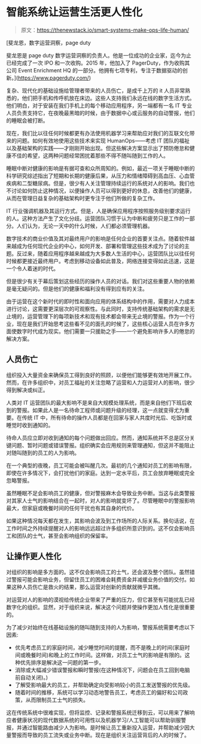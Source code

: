 # 智能系统让运营生活更人性化

> 原文：<https://thenewstack.io/smart-systems-make-ops-life-human/>

[](https://www.pagerduty.com/)

 [斐龙恩，数字运营洞察，page duty

斐龙恩是 page duty 数字运营洞察的负责人。他是一位成功的企业家，迄今为止已经完成了一次 IPO 和一次收购。2015 年，他加入了 PagerDuty，作为收购其公司 Event Enrichment HQ 的一部分。他拥有七项专利，专注于数据驱动的创新。](https://www.pagerduty.com/) [](https://www.pagerduty.com/)

复杂、现代化的基础设施给管理者带来的人员伤亡，是成千上万的 it 人员非常熟悉的，他们把手机和传呼机放在床边。这些人支持我们永远在线的数字生活方式。他们明白，对于安装在我们手机上的每个移动应用程序，另一端都有一名 IT 专业人员负责支持它，在夜晚最黑暗的时候，由于数据中心或云服务的自动警报，他们的睡眠会被打断。

现在，我们比以往任何时候都更有办法使用机器学习来帮助应对我们的互联文化带来的问题。如何有效地使用这些技术来实现 HumanOps——考虑 IT 团队的福祉以及基础架构的实践——才刚刚开始出现。但这些解决方案显示出了预防倦怠和健康不佳的希望，这两种问题经常困扰着那些不得不随叫随到工作的人。

睡眠中断对健康的影响是有据可查和众所周知的。例如，最近一项关于睡眠中断的科学研究综述指出了短期和长期的健康后果，从压力和情绪障碍到高血压、心血管疾病和二型糖尿病。但是，很少有人关注管理持续运行的系统对人的影响。我们也不讨论如何防止这种情况，以便操作人员可以得到更好的休息，改善他们的健康，从而在管理日益复杂的基础架构时更专注于他们所做的复杂工作。

IT 行业强调机器及其运行方式。但是，人是确保应用程序按照服务级别要求运行的人。这种方法产生了文化分歧。运营团队习惯于认为中断和疲劳只是工作的一部分。人们认为，无论一天中的什么时候，人们都必须管理机器。

数字技术的商业价值及其对最终用户的影响是任何企业的首要关注点。随着软件越来越成为任何现代企业的中心，如何开发、部署和管理这些技术成为了讨论的主题。反过来，随着应用程序越来越成为大多数人生活的中心，运营团队比以往任何时候都更接近最终用户。考虑到移动设备如此普及，网络连接变得如此迅速，这是一个令人着迷的时代。

但是很少有关于幕后策划这些经历的操作人员的对话。我们对这些重要人物的依赖是毫无疑问的。但是他们的健康和福利没有得到应有的关注。

由于运营在这个新时代的即时性和面向应用的体系结构中的作用，需要对人力成本进行讨论，这需要更深层次的可观察性。与此同时，支持传统基础架构的需求是无止境的，运营管理下的每项新技术和现有技术都会带来无止境的警报。作为一个行业，现在是我们开始思考这些看不见的面孔的时候了，这些核心运营人员在许多方面使数字时代成为现实。他们需要一只援助之手——一个避免影响许多人的倦怠的解决方案。

## 人员伤亡

组织投入大量资金来确保员工得到良好的照顾，以便他们能够更有效地开展工作。然而，在许多组织中，对员工福祉的关注忽略了运营和人力运营对人的影响，很少得到解决或纠正。

人类对 IT 运营团队的最大影响不是来自大规模处理系统，而是来自他们下班后收到的警报。如果此人是一名待命工程师或问题升级的经理，这一点就变得尤为重要。在传统 IT 中，所有待命的操作人员都是在回家与家人共度时光后、吃饭时或睡觉时收到通知的。

待命人员应立即对收到通知的每个问题做出回应。然而，通知系统并不总是区分关键问题、暂时问题或错误警报。组织确实会应用规则来管理通知，但这并不能阻止对随叫随到的员工的人为影响。

在一个典型的夜晚，员工可能会被叫醒几次。最初的几个通知对员工的影响有限，即使在许多情况下，会打扰他们的家庭。达到一定水平后，员工会放弃睡眠或完全忽略警报。

虽然睡眠不足会影响员工的健康，但对警报麻木会导致业务中断。当这与此类警报对其家人士气的影响结合在一起时，对人的影响就变坏了。尽管睡眠中的警报影响最大，但家庭或晚餐时间的任何干扰也有其自身的代价。

如果这种情况每天都在发生，其影响会波及到工作场所的人际关系。换句话说，在工作时间之外持续提醒对人的影响远远超过许多组织所意识到的。这不仅会影响员工和团队的士气，甚至会影响组织的保留率。

## 让操作更人性化

对组织的影响是多方面的。这不仅会影响员工的士气，还会波及整个团队。虽然错过警报可能会影响业务，但留住员工的困难会耗费资金并减缓业务价值的交付。如果这种人员伤亡是救火的结果，那么运营对创新的贡献就微乎其微。

对运营对人的影响的漠视给传统企业带来了严重的压力，但它甚至有可能扰乱已经数字化的组织。显然，对于组织来说，解决这个问题并使操作更加人性化是很重要的。

为了减少对始终在线基础设施的随叫随到支持的人为影响，警报系统需要考虑以下因素:

*   优先考虑员工的家庭时间，减少睡觉时间的提醒，而不是晚上的时间(家庭时间或晚餐时间)和晚上的工作时间。这样做，对员工士气的影响是有限的。这种优先排序是解决这一问题的第一步。
*   消除或大幅减少错误警报和瞬时警报(在这种情况下，问题会在员工回到电脑前自动关闭)。)
*   了解受影响最大的员工，并帮助确定向受影响较小的员工发送警报的优先级。
*   随着时间的推移，系统可以学习动态地警告员工，考虑员工的偏好和公司政策，从而限制员工士气的损失。

这在传统系统中很难实现，但将监控、记录和警报系统迁移到云，可以用来了解响应者健康状况的现代数据系统的可用性以及机器学习/人工智能可以帮助驯服警报，并通过智能路由减少人为影响。是时候让员工重新投入运营，并帮助减少因大量警报而导致的员工流失或业务中断。现在是组织关注运营背后的人的时候了。

<svg xmlns:xlink="http://www.w3.org/1999/xlink" viewBox="0 0 68 31" version="1.1"><title>Group</title> <desc>Created with Sketch.</desc></svg>
